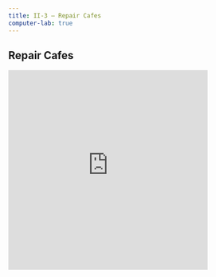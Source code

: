 ```yaml
---
title: II-3 — Repair Cafes
computer-lab: true
---
```


## Repair Cafes

<iframe src="https://www.facebook.com/plugins/video.php?href=https%3A%2F%2Fwww.facebook.com%2Fattnlife%2Fvideos%2F1842193742709633%2F&show_text=0&width=400" width="400" height="400" style="border:none;overflow:hidden" scrolling="no" frameborder="0" allowTransparency="true" allowFullScreen="true"></iframe>

